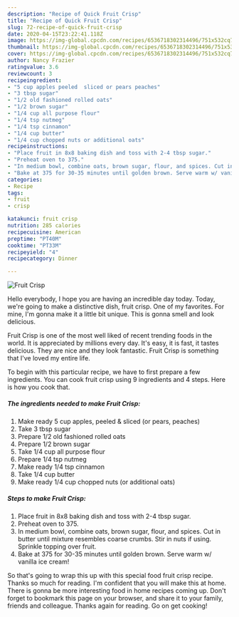 ```yaml
---
description: "Recipe of Quick Fruit Crisp"
title: "Recipe of Quick Fruit Crisp"
slug: 72-recipe-of-quick-fruit-crisp
date: 2020-04-15T23:22:41.118Z
image: https://img-global.cpcdn.com/recipes/6536718302314496/751x532cq70/fruit-crisp-recipe-main-photo.jpg
thumbnail: https://img-global.cpcdn.com/recipes/6536718302314496/751x532cq70/fruit-crisp-recipe-main-photo.jpg
cover: https://img-global.cpcdn.com/recipes/6536718302314496/751x532cq70/fruit-crisp-recipe-main-photo.jpg
author: Nancy Frazier
ratingvalue: 3.6
reviewcount: 3
recipeingredient:
- "5 cup apples peeled  sliced or pears peaches"
- "3 tbsp sugar"
- "1/2 old fashioned rolled oats"
- "1/2 brown sugar"
- "1/4 cup all purpose flour"
- "1/4 tsp nutmeg"
- "1/4 tsp cinnamon"
- "1/4 cup butter"
- "1/4 cup chopped nuts or additional oats"
recipeinstructions:
- "Place fruit in 8x8 baking dish and toss with 2-4 tbsp sugar."
- "Preheat oven to 375."
- "In medium bowl, combine oats, brown sugar, flour, and spices. Cut in butter until mixture resembles coarse crumbs. Stir in nuts if using. Sprinkle topping over fruit."
- "Bake at 375 for 30-35 minutes until golden brown. Serve warm w/ vanilla ice cream!"
categories:
- Recipe
tags:
- fruit
- crisp

katakunci: fruit crisp 
nutrition: 285 calories
recipecuisine: American
preptime: "PT40M"
cooktime: "PT33M"
recipeyield: "4"
recipecategory: Dinner

---
```



![Fruit Crisp](https://img-global.cpcdn.com/recipes/6536718302314496/751x532cq70/fruit-crisp-recipe-main-photo.jpg)

Hello everybody, I hope you are having an incredible day today. Today, we're going to make a distinctive dish, fruit crisp. One of my favorites. For mine, I'm gonna make it a little bit unique. This is gonna smell and look delicious.

Fruit Crisp is one of the most well liked of recent trending foods in the world. It is appreciated by millions every day. It's easy, it is fast, it tastes delicious. They are nice and they look fantastic. Fruit Crisp is something that I've loved my entire life.




To begin with this particular recipe, we have to first prepare a few ingredients. You can cook fruit crisp using 9 ingredients and 4 steps. Here is how you cook that.

##### The ingredients needed to make Fruit Crisp:

1. Make ready 5 cup apples, peeled &amp; sliced (or pears, peaches)
1. Take 3 tbsp sugar
1. Prepare 1/2 old fashioned rolled oats
1. Prepare 1/2 brown sugar
1. Take 1/4 cup all purpose flour
1. Prepare 1/4 tsp nutmeg
1. Make ready 1/4 tsp cinnamon
1. Take 1/4 cup butter
1. Make ready 1/4 cup chopped nuts (or additional oats)




##### Steps to make Fruit Crisp:

1. Place fruit in 8x8 baking dish and toss with 2-4 tbsp sugar.
1. Preheat oven to 375.
1. In medium bowl, combine oats, brown sugar, flour, and spices. Cut in butter until mixture resembles coarse crumbs. Stir in nuts if using. Sprinkle topping over fruit.
1. Bake at 375 for 30-35 minutes until golden brown. Serve warm w/ vanilla ice cream!




So that's going to wrap this up with this special food fruit crisp recipe. Thanks so much for reading. I'm confident that you will make this at home. There is gonna be more interesting food in home recipes coming up. Don't forget to bookmark this page on your browser, and share it to your family, friends and colleague. Thanks again for reading. Go on get cooking!
